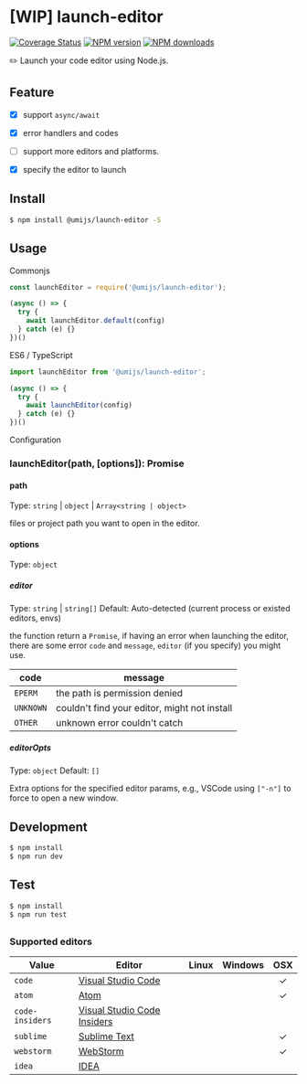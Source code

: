 # [WIP] launch-editor

[![Coverage Status](https://coveralls.io/repos/github/umijs/launch-editor/badge.svg?branch=master)](https://coveralls.io/github/umijs/launch-editor?branch=master) [![NPM version](https://img.shields.io/npm/v/@umijs/launch-editor.svg?style=flat)](https://npmjs.org/package/@umijs/launch-editor) [![NPM downloads](http://img.shields.io/npm/dm/@umijs/launch-editor.svg?style=flat)](https://npmjs.org/package/@umijs/launch-editor)

✏️ Launch your code editor using Node.js.

## Feature
- [x] support `async/await`
- [x] error handlers and codes
- [ ] support more editors and platforms.
- [x] specify the editor to launch


## Install

```sh
$ npm install @umijs/launch-editor -S
```

## Usage

Commonjs

```js
const launchEditor = require('@umijs/launch-editor');

(async () => {
  try {
    await launchEditor.default(config)
  } catch (e) {}
})()

```

ES6 / TypeScript

```js
import launchEditor from '@umijs/launch-editor';

(async () => {
  try {
    await launchEditor(config)
  } catch (e) {}
})()
```

Configuration

### launchEditor(path, [options]): Promise<void>

#### path

Type: `string` | `object` | `Array<string | object>`

files or project path you want to open in the editor.

#### options

Type: `object`

##### editor
Type: `string` | `string[]`
Default: Auto-detected (current process or existed editors, envs)

the function return a `Promise`, if having an error when launching the editor, there are some error `code` and `message`, `editor` (if you specify) you might use.

| code | message |
|--------|------|
| `EPERM` | the path is permission denied |
| `UNKNOWN` | couldn't find your editor, might not install |
| `OTHER` | unknown error couldn't catch |

##### editorOpts
Type: `object`
Default: `[]`

Extra options for the specified editor params, e.g., VSCode using  `["-n"]` to force to open a new window.

## Development

```sh
$ npm install
$ npm run dev
```

## Test

```sh
$ npm install
$ npm run test
```

##

### Supported editors

| Value | Editor | Linux | Windows | OSX |
|--------|------|:------:|:------:|:------:|
| `code` | [Visual Studio Code](https://code.visualstudio.com/) |||✓|
| `atom` | [Atom](https://atom.io/) |||✓|
| `code-insiders` | [Visual Studio Code Insiders](https://code.visualstudio.com/insiders/) ||||
| `sublime` | [Sublime Text](https://www.sublimetext.com/) |||✓|
| `webstorm` | [WebStorm](https://www.jetbrains.com/webstorm/) |||✓|
| `idea` | [IDEA](https://www.jetbrains.com/idea/) ||||
